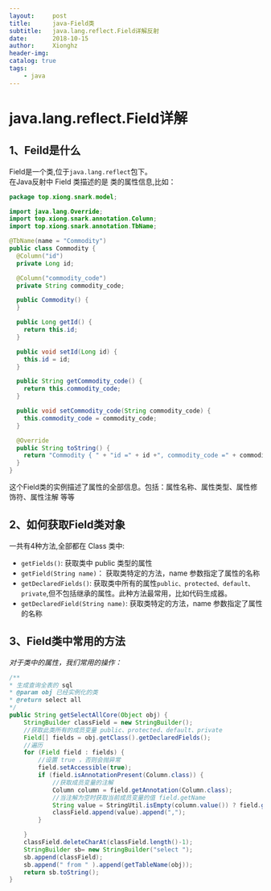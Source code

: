 ```yaml
---
layout:     post
title:      java-Field类
subtitle:   java.lang.reflect.Field详解反射
date:       2018-10-15
author:     Xionghz
header-img: 
catalog: true
tags:
    - java
---
```


# java.lang.reflect.Field详解
## 1、Feild是什么
Field是一个类,位于`java.lang.reflect`包下。<br>
在Java反射中 Field 类描述的是 类的属性信息,比如：

```java
package top.xiong.snark.model;

import java.lang.Override;
import top.xiong.snark.annotation.Column;
import top.xiong.snark.annotation.TbName;

@TbName(name = "Commodity")
public class Commodity {
  @Column("id")
  private Long id;

  @Column("commodity_code")
  private String commodity_code;

  public Commodity() {
  }

  public Long getId() {
    return this.id;
  }

  public void setId(Long id) {
    this.id = id;
  }

  public String getCommodity_code() {
    return this.commodity_code;
  }

  public void setCommodity_code(String commodity_code) {
    this.commodity_code = commodity_code;
  }

  @Override
  public String toString() {
    return "Commodity { " + "id =" + id +", commodity_code =" + commodity_code +" + '}';
  }
}

```

这个Field类的实例描述了属性的全部信息。包括：属性名称、属性类型、属性修饰符、属性注解 等等

## 2、如何获取Field类对象
一共有4种方法,全部都在 Class 类中:<br>

* `getFields()`: 获取类中 public 类型的属性
* `getField(String name)`： 获取类特定的方法，name 参数指定了属性的名称
* `getDeclaredFields()`: 获取类中所有的属性`public、protected、default、private`,但不包括继承的属性。此种方法最常用，比如代码生成器。
* `getDeclaredField(String name)`: 获取类特定的方法，name 参数指定了属性的名称

## 3、Field类中常用的方法
_对于类中的属性，我们常用的操作：<br>_

```java
/**
* 生成查询全表的 sql
* @param obj 已经实例化的类
* @return select all
*/
public String getSelectAllCore(Object obj) {
    StringBuilder classField = new StringBuilder();
    //获取此类所有的成员变量 public、protected、default、private
    Field[] fields = obj.getClass().getDeclaredFields();
    //遍历
    for (Field field : fields) {
        //设置 true ，否则会抛异常
        field.setAccessible(true);
        if (field.isAnnotationPresent(Column.class)) {
            //获取成员变量的注解
            Column column = field.getAnnotation(Column.class);
            //当注解为空时获取当前成员变量的值 field.getName
            String value = StringUtil.isEmpty(column.value()) ? field.getName() : column.value();
            classField.append(value).append(",");
        }

    }
    classField.deleteCharAt(classField.length()-1);
    StringBuilder sb= new StringBuilder("select ");
    sb.append(classField);
    sb.append(" from " ).append(getTableName(obj));
    return sb.toString();  
}
    
```